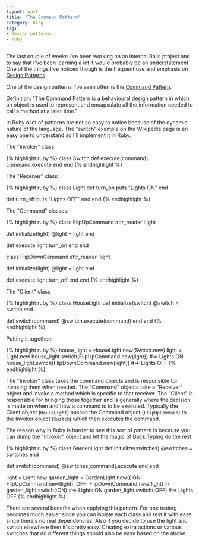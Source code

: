 ```yaml
---
layout: post
title: "The Command Pattern"
category: blog
tag:
- design patterns
- ruby
---
```

The last couple of weeks I've been working on an internal Rails project
and to say that I've been learning a lot it would probably be an
understatement. One of the things I've noticed though is the frequent
use and emphasis on [Design
Patterns](https://en.wikipedia.org/wiki/Design_pattern_(computer_science)).

One of the design patterns I've seen often is the [Command
Pattern](https://en.wikipedia.org/wiki/Command_pattern).

Definition: "The Command Pattern is a behavioural design pattern in
which an object is used to represent and encapsulate all the information
needed to call a method at a later time."

In Ruby a lot of patterns are not so easy to notice because of the
dynamic nature of the language. The "switch" example on the Wikipedia
page is an easy one to understand so I'll implement it in Ruby.

The "Invoker" class:

{% highlight ruby %}
class Switch
  def execute(command)
    command.execute
  end
end
{% endhighlight %}

The "Receiver" class:

{% highlight ruby %}
class Light
  def turn_on
    puts "Lights ON"
  end

  def turn_off
    puts "Lights OFF"
  end
end
{% endhighlight %}

The "Command" classes:

{% highlight ruby %}
class FlipUpCommand
  attr_reader :light

  def initialize(light)
    @light = light
  end

  def execute
    light.turn_on
  end
end

class FlipDownCommand
  attr_reader :light

  def initialize(light)
    @light = light
  end

  def execute
    light.turn_off
  end
end
{% endhighlight %}

The "Client" class

{% highlight ruby %}
class HouseLight
  def initialize(switch)
    @switch = switch
  end

  def switch(command)
    @switch.execute(command)
  end
end
{% endhighlight %}

Putting it together:

{% highlight ruby %}
house_light = HouseLight.new(Switch.new)
light = Light.new
house_light.switch(FlipUpCommand.new(light))
#=> Lights ON
house_light.switch(FlipDownCommand.new(light))
#=> Lights OFF
{% endhighlight %}

The "Invoker" class takes the command objects and is responsible for invoking them when needed. The "Command" objects take a "Receiver" object and invoke a method which is specific to that receiver. The "Client" is responsible for bringing those together and is generally where the decision is made on when and how a command is to be executed. Typically the Client object (`HouseLight`) passes the Command object (`FlipUpCommand`) to the Invoker object (`Switch`) which then executes the command.

The reason why in Ruby is harder to see this sort of pattern is because you can dump the "Invoker" object and let the magic of Duck Typing do the rest:

{% highlight ruby %}
class GardenLight
  def initialize(switches)
    @switches = switches
  end

  def switch(command)
    @switches[command].execute
  end
end

light = Light.new
garden_light = GardenLight.new({ ON: FlipUpCommand.new(light),
                                 OFF: FlipDownCommand.new(light) })
garden_light.switch(:ON)
#=> Lights ON
garden_light.switch(:OFF)
#=> Lights OFF
{% endhighlight %}

There are several benefits when applying this pattern.  For one testing becomes much easier since you can isolate each class and test it with ease since there's no real dependencies.  Also if you decide to use the light and switch elsewhere then it's pretty easy.  Creating extra actions or various switches that do different things should also be easy based on the above.
